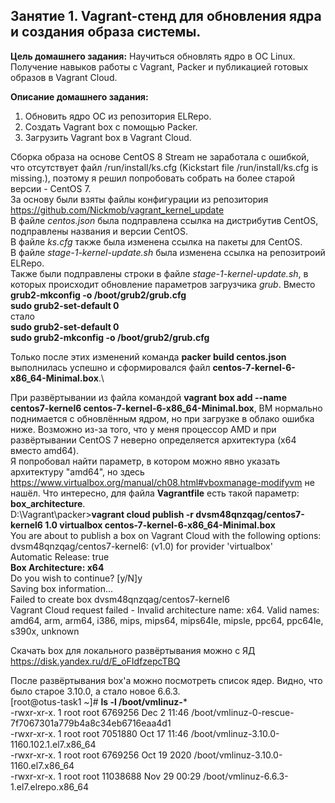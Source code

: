 ## Занятие 1. Vagrant-стенд для обновления ядра и создания образа системы. ##

**Цель домашнего задания:**
Научиться обновлять ядро в ОС Linux. Получение навыков работы с Vagrant, Packer и публикацией готовых образов в Vagrant Cloud.

**Описание домашнего задания:**
1. Обновить ядро ОС из репозитория ELRepo.
2. Создать Vagrant box c помощью Packer.
3. Загрузить Vagrant box в Vagrant Cloud.

Сборка образа на основе CentOS 8 Stream не заработала с ошибкой, что отсутствует файл /run/install/ks.cfg (Kickstart file /run/install/ks.cfg is missing.), поэтому я решил попробовать собрать на более старой версии - CentOS 7.\
За основу были взяты файлы конфигурации из репозитория https://github.com/Nickmob/vagrant_kernel_update  
В файле _centos.json_ была подправлена ссылка на дистрибутив CentOS, подправлены названия и версии CentOS.\
В файле _ks.cfg_ также была изменена ссылка на пакеты для CentOS.\
В файле _stage-1-kernel-update.sh_ была изменена ссылка на репозитроий ELRepo.\
Также были подправлены строки в файле _stage-1-kernel-update.sh_, в которых происходит обновление параметров загрузчика _grub_. Вместо\
**grub2-mkconfig -o /boot/grub2/grub.cfg**\
**sudo grub2-set-default 0**\
стало\
**sudo grub2-set-default 0**\
**sudo grub2-mkconfig -o /boot/grub2/grub.cfg**

Только после этих изменений команда **packer build centos.json** выполнилась успешно и сформировался файл **centos-7-kernel-6-x86_64-Minimal.box**.\

При развёртывании из файла командой **vagrant box add --name centos7-kernel6 centos-7-kernel-6-x86_64-Minimal.box**, ВМ нормально поднимается с обновлённым ядром, но при загрузке в облако ошибка ниже. Возможно из-за того, что у меня процессор AMD и при развёртывании CentOS 7 неверно определяется архитектура (x64 вместо amd64).\
Я попробовал найти параметр, в котором можно явно указать архитектуру "amd64", но здесь https://www.virtualbox.org/manual/ch08.html#vboxmanage-modifyvm не нашёл. Что интересно, для файла **Vagrantfile** есть такой параметр: **box_architecture**.\
D:\Vagrant\packer>**vagrant cloud publish -r dvsm48qnzqag/centos7-kernel6 1.0 virtualbox centos-7-kernel-6-x86_64-Minimal.box**\
You are about to publish a box on Vagrant Cloud with the following options:\
dvsm48qnzqag/centos7-kernel6:   (v1.0) for provider 'virtualbox'\
Automatic Release:     true\
**Box Architecture:      x64**\
Do you wish to continue? [y/N]y\
Saving box information...\
Failed to create box dvsm48qnzqag/centos7-kernel6\
Vagrant Cloud request failed - Invalid architecture name: x64. Valid names: amd64, arm, arm64, i386, mips, mips64, mips64le, mipsle, ppc64, ppc64le, s390x, unknown

Скачать box для локального развёртывания можно с ЯД https://disk.yandex.ru/d/E_oFIdfzepcTBQ

После развёртывания box'а можно посмотреть список ядер. Видно, что было старое 3.10.0, а стало новое 6.6.3.\
[root@otus-task1 ~]# **ls -l /boot/vmlinuz-***\
-rwxr-xr-x. 1 root root  6769256 Dec  2 11:46 /boot/vmlinuz-0-rescue-7f7067301a779b4a8c34eb6716eaa4d1\
-rwxr-xr-x. 1 root root  7051880 Oct 17 11:46 /boot/vmlinuz-3.10.0-1160.102.1.el7.x86_64\
-rwxr-xr-x. 1 root root  6769256 Oct 19  2020 /boot/vmlinuz-3.10.0-1160.el7.x86_64\
-rwxr-xr-x. 1 root root 11038688 Nov 29 00:29 /boot/vmlinuz-6.6.3-1.el7.elrepo.x86_64
